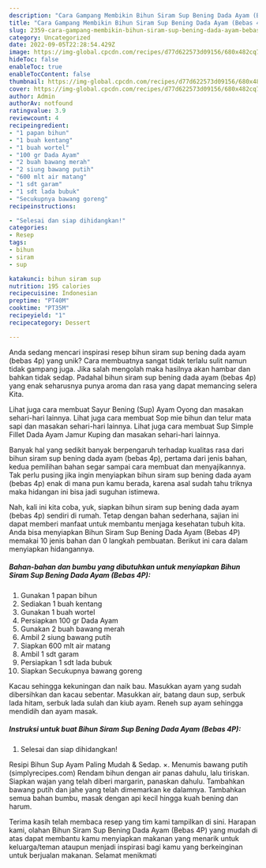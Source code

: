 ```yaml
---
description: "Cara Gampang Membikin Bihun Siram Sup Bening Dada Ayam (Bebas 4P) yang Mantap"
title: "Cara Gampang Membikin Bihun Siram Sup Bening Dada Ayam (Bebas 4P) yang Mantap"
slug: 2359-cara-gampang-membikin-bihun-siram-sup-bening-dada-ayam-bebas-4p-yang-mantap
category: Uncategorized
date: 2022-09-05T22:28:54.429Z
image: https://img-global.cpcdn.com/recipes/d77d622573d09156/680x482cq70/bihun-siram-sup-bening-dada-ayam-bebas-4p-foto-resep-utama.jpg
hideToc: false
enableToc: true
enableTocContent: false
thumbnail: https://img-global.cpcdn.com/recipes/d77d622573d09156/680x482cq70/bihun-siram-sup-bening-dada-ayam-bebas-4p-foto-resep-utama.jpg
cover: https://img-global.cpcdn.com/recipes/d77d622573d09156/680x482cq70/bihun-siram-sup-bening-dada-ayam-bebas-4p-foto-resep-utama.jpg
author: Admin
authorAv: notfound
ratingvalue: 3.9
reviewcount: 4
recipeingredient:
- "1 papan bihun"
- "1 buah kentang"
- "1 buah wortel"
- "100 gr Dada Ayam"
- "2 buah bawang merah"
- "2 siung bawang putih"
- "600 mlt air matang"
- "1 sdt garam"
- "1 sdt lada bubuk"
- "Secukupnya bawang goreng"
recipeinstructions:

- "Selesai dan siap dihidangkan!"
categories:
- Resep
tags:
- bihun
- siram
- sup

katakunci: bihun siram sup 
nutrition: 195 calories
recipecuisine: Indonesian
preptime: "PT40M"
cooktime: "PT35M"
recipeyield: "1"
recipecategory: Dessert

---
```





Anda sedang mencari inspirasi resep bihun siram sup bening dada ayam (bebas 4p) yang unik? Cara membuatnya sangat tidak terlalu sulit namun tidak gampang juga. Jika salah mengolah maka hasilnya akan hambar dan bahkan tidak sedap. Padahal bihun siram sup bening dada ayam (bebas 4p) yang enak seharusnya punya aroma dan rasa yang dapat memancing selera Kita.





Lihat juga cara membuat Sayur Bening (Sup) Ayam Oyong dan masakan sehari-hari lainnya. Lihat juga cara membuat Sop mie bihun dan telur mata sapi dan masakan sehari-hari lainnya. Lihat juga cara membuat Sup Simple Fillet Dada Ayam Jamur Kuping dan masakan sehari-hari lainnya.

Banyak hal yang sedikit banyak berpengaruh terhadap kualitas rasa dari bihun siram sup bening dada ayam (bebas 4p), pertama dari jenis bahan, kedua pemilihan bahan segar sampai cara membuat dan menyajikannya. Tak perlu pusing jika ingin menyiapkan bihun siram sup bening dada ayam (bebas 4p) enak di mana pun kamu berada, karena asal sudah tahu triknya maka hidangan ini bisa jadi suguhan istimewa.






Nah, kali ini kita coba, yuk, siapkan bihun siram sup bening dada ayam (bebas 4p) sendiri di rumah. Tetap dengan bahan sederhana, sajian ini dapat memberi manfaat untuk membantu menjaga kesehatan tubuh kita. Anda bisa menyiapkan Bihun Siram Sup Bening Dada Ayam (Bebas 4P) memakai 10 jenis bahan dan 0 langkah pembuatan. Berikut ini cara dalam menyiapkan hidangannya.

<!--inarticleads1-->

##### Bahan-bahan dan bumbu yang dibutuhkan untuk menyiapkan Bihun Siram Sup Bening Dada Ayam (Bebas 4P):

1. Gunakan 1 papan bihun
1. Sediakan 1 buah kentang
1. Gunakan 1 buah wortel
1. Persiapkan 100 gr Dada Ayam
1. Gunakan 2 buah bawang merah
1. Ambil 2 siung bawang putih
1. Siapkan 600 mlt air matang
1. Ambil 1 sdt garam
1. Persiapkan 1 sdt lada bubuk
1. Siapkan Secukupnya bawang goreng


Kacau sehingga kekuningan dan naik bau. Masukkan ayam yang sudah dibersihkan dan kacau sebentar. Masukkan air, batang daun sup, serbuk lada hitam, serbuk lada sulah dan kiub ayam. Reneh sup ayam sehingga mendidih dan ayam masak. 

<!--inarticleads2-->

##### Instruksi untuk buat Bihun Siram Sup Bening Dada Ayam (Bebas 4P):


1. Selesai dan siap dihidangkan!

Resipi Bihun Sup Ayam Paling Mudah &amp; Sedap. ×. Menumis bawang putih (simplyrecipes.com) Rendam bihun dengan air panas dahulu, lalu tiriskan. Siapkan wajan yang telah diberi margarin, panaskan dahulu. Tambahkan bawang putih dan jahe yang telah dimemarkan ke dalamnya. Tambahkan semua bahan bumbu, masak dengan api kecil hingga kuah bening dan harum. 

Terima kasih telah membaca resep yang tim kami tampilkan di sini. Harapan kami, olahan Bihun Siram Sup Bening Dada Ayam (Bebas 4P) yang mudah di atas dapat membantu kamu menyiapkan makanan yang menarik untuk keluarga/teman ataupun menjadi inspirasi bagi kamu yang berkeinginan untuk berjualan makanan. Selamat menikmati
